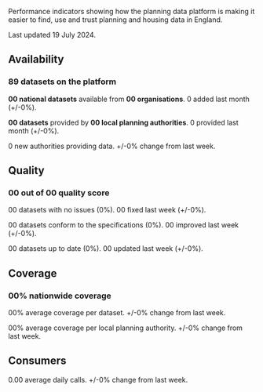 Performance indicators showing how the planning data platform is making it easier to find, use and trust planning and housing data in England.

Last updated 19 July 2024.

## Availability

### 89 datasets on the platform

**00 national datasets** available from **00 organisations**. 0 added last month (+/-0%).

**00 datasets** provided by **00 local planning authorities**. 0 provided last month (+/-0%).

0 new authorities providing data. +/-0% change from last week.

## Quality

### 00 out of 00 quality score

00 datasets with no issues (0%). 00 fixed last week (+/-0%).

00 datasets conform to the specifications (0%). 00 improved last week (+/-0%).

00 datasets up to date (0%). 00 updated last week (+/-0%).

## Coverage

### 00% nationwide coverage

00% average coverage per dataset. +/-0% change from last week.

00% average coverage per local planning authority. +/-0% change from last week.

## Consumers

0.00 average daily calls. +/-0% change from last week.

